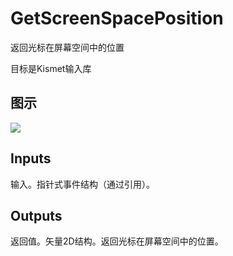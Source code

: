 # GetScreenSpacePosition

返回光标在屏幕空间中的位置

目标是Kismet输入库

## 图示

![]($-20221218-19291211.png)

## Inputs

输入。指针式事件结构（通过引用）。  

## Outputs

返回值。矢量2D结构。返回光标在屏幕空间中的位置。
